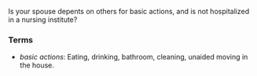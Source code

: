 Is your spouse depents on others for basic actions, and is not hospitalized in a nursing institute?

### Terms
* *basic actions*: Eating, drinking, bathroom, cleaning, unaided moving in the house.
